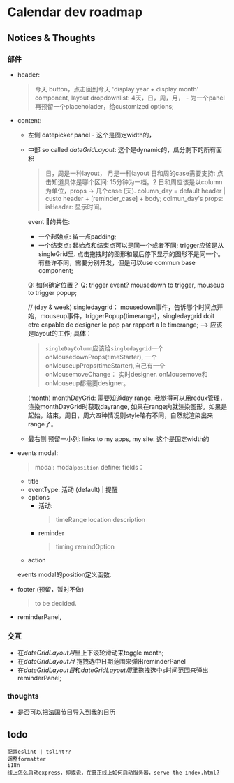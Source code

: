 # Calendar dev roadmap

## Notices & Thoughts

### 部件
- header:
  > 今天 button，点击回到今天
  > 'display year + display month' component,
  > layout dropdownlist: 
    > 4天，日，周，月， - 为一个panel
    > 再预留一个placeholader，给customized options;

- content:
  - 左侧 datepicker panel - 这个是固定width的， 
  - 中部 so called *dateGridLayout*: 这个是dynamic的，瓜分剩下的所有面积
    > 日，周是一种layout， 月是一种layout
    日和周的case需要支持: 点击知道具体是哪个区间: 15分钟为一档。2
    日和周应该是以column为单位，props -> 几个case (天).
    column_day  = default header | custo header + [reminder_case] + body;
    colmun_day's props: isHeader: 显示时间。

    event 的共性:
     - 一个起始点: 留一点padding;
     - 一个结束点: 
     起始点和结束点可以是同一个或者不同;
     trigger应该是从singleGrid里. 
     点击拖拽时的图形和最后停下显示的图形不是同一个。有些许不同，需要分别开发，但是可以use commun base component;

     Q: 如何确定位置？
     Q: trigger event? mousedown to trigger, mouseup to trigger popup;

     //
     (day & week) singledaygrid： mousedown事件，告诉哪个时间点开始，mouseup事件，triggerPopup(timerange)，singledaygrid doit etre capable de designer le pop par rapport a le timerange; --> 应该是layout的工作;
     具体： 
     <!-- > singleDayColumn绑定一个事件组件`timeRangerHandler`，给予onmousedownChange, onMousemoveChange,onmouseupChange, ref,  -->
     > `singleDayColumn`应该给`singledaygrid`一个onMousedownProps(timeStarter), 一个onMouseupProps(timeStarter),自己有一个onMousemoveChange： 实时designer.  onMousemove和onMouseup都需要designer。
     
     
     (month) monthDayGrid: 需要知道day range. 我觉得可以用redux管理，渲染monthDayGrid时获取dayrange, 如果在range内就渲染图形。如果是起始，结束，周日，周六四种情况则style略有不同，自然就渲染出来range了。

     <!-- 有一个组件作用: 提供一个对象: 从哪个case到哪个case， -->


  - 最右侧 预留一小列: links to my apps, my site:  这个是固定width的

- events modal:
  > modal: modal`position` define: 
  > fields：
    - title
    - eventType: 活动 (default) | 提醒
    - options
      - 活动:
        > timeRange
        > location
        > description
      - reminder
        > timing
        > remindOption
    -  action
  
  events modal的position定义函数.




- footer (预留，暂时不做)
  > to be decided.

- reminderPanel, 

### 交互
  
  - 在*dateGridLayout月*里上下滚轮滑动来toggle month;
  - 在*dateGridLayout月* 拖拽选中日期范围来弹出reminderPanel
  - 在*dateGridLayout日*和*dateGridLayout周*里拖拽选中s时间范围来弹出reminderPanel;

### thoughts
- 是否可以把法国节日导入到我的日历


## todo
    配置eslint | tslint??
    调整formatter
    i18n
    线上怎么启动express，抑或说，在真正线上如何启动服务器，serve the index.html?